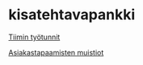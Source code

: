 # kisatehtavapankki

[Tiimin työtunnit](https://docs.google.com/spreadsheets/d/1sbSCFv57-0l0mHrz8O7aaN3qJKpvZln5gtoDaYR166g/edit?usp=sharing)


[Asiakastapaamisten muistiot](https://docs.google.com/document/d/15Tg06fPUYgvRrMpL6fHWVf3-a97sTT7bloVi6NU_ReU/edit?usp=sharing)
